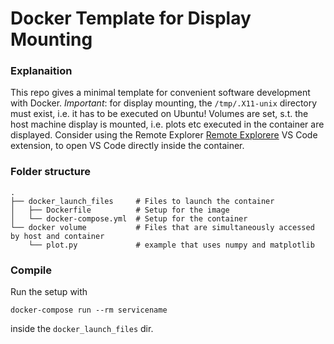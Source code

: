 # Docker Template for Display Mounting

### Explanaition

This repo gives a minimal template for convenient software development with Docker. *Important*: for display mounting, the `/tmp/.X11-unix` directory must exist, i.e. it has to be executed on Ubuntu! 
Volumes are set, s.t. the host machine display is mounted, i.e. plots etc executed in the container are displayed.
Consider using the Remote Explorer [Remote Explorere](https://marketplace.visualstudio.com/items?itemName=ms-vscode.remote-explorer) VS Code extension, to open VS Code directly inside the container.

### Folder structure

    .
    ├── docker_launch_files     # Files to launch the container
    │   ├── Dockerfile          # Setup for the image
    │   └── docker-compose.yml  # Setup for the container
    └── docker volume           # Files that are simultaneously accessed by host and container
        └── plot.py             # example that uses numpy and matplotlib

### Compile

Run the setup with 

    docker-compose run --rm servicename

inside the `docker_launch_files` dir.

